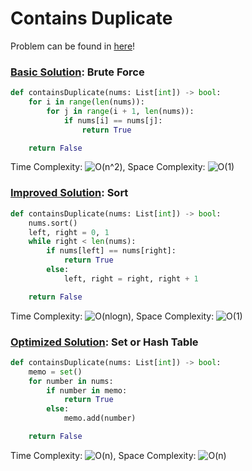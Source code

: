 # Contains Duplicate

Problem can be found in [here](https://leetcode.com/problems/contains-duplicate)!

### [Basic Solution](/Array/217-ContainsDuplicate/basicSolution.py): Brute Force

```python
def containsDuplicate(nums: List[int]) -> bool:
    for i in range(len(nums)):
        for j in range(i + 1, len(nums)):
            if nums[i] == nums[j]:
                return True

    return False
```

Time Complexity: ![O(n^2)](<https://latex.codecogs.com/svg.image?\inline&space;O(n^2)>), Space Complexity: ![O(1)](<https://latex.codecogs.com/svg.image?\inline&space;O(1)>)

### [Improved Solution](/Array/217-ContainsDuplicate/improvedSolution.py): Sort

```python
def containsDuplicate(nums: List[int]) -> bool:
    nums.sort()
    left, right = 0, 1
    while right < len(nums):
        if nums[left] == nums[right]:
            return True
        else:
            left, right = right, right + 1

    return False
```

Time Complexity: ![O(nlogn)](<https://latex.codecogs.com/svg.image?\inline&space;O(nlogn)>), Space Complexity: ![O(1)](<https://latex.codecogs.com/svg.image?\inline&space;O(1)>)

### [Optimized Solution](/Array/217-ContainsDuplicate/optimizedSolution.py): Set or Hash Table

```python
def containsDuplicate(nums: List[int]) -> bool:
    memo = set()
    for number in nums:
        if number in memo:
            return True
        else:
            memo.add(number)

    return False
```

Time Complexity: ![O(n)](<https://latex.codecogs.com/svg.image?\inline&space;O(n)>), Space Complexity: ![O(n)](<https://latex.codecogs.com/svg.image?\inline&space;O(n)>)
